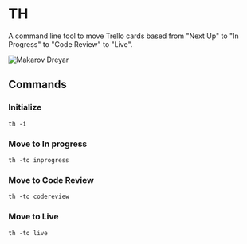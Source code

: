 # TH

A command line tool to move Trello cards based from "Next Up" to "In Progress" to "Code Review" to "Live".

![Makarov Dreyar](http://img3.wikia.nocookie.net/__cb20110927215304/fairytail/images/d/d4/Makarov_when_he_was_first_introduced.jpg)

## Commands

### Initialize

```
th -i
```

### Move to In progress

```
th -to inprogress
```

### Move to Code Review

```
th -to codereview
```

### Move to Live

```
th -to live
```
